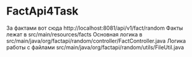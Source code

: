 # FactApi4Task

За фактами вот сюда http://localhost:8081/api/v1/fact/random
Факты лежат в src/main/resources/facts
Основная логика в src/main/java/org/factapi/random/controller/FactController.java
Логика работы с файлами src/main/java/org/factapi/random/utils/FileUtil.java
